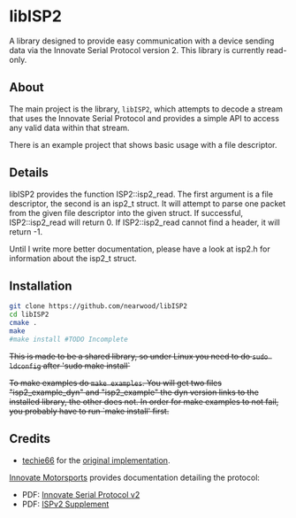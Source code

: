 <!-- vim: syntax=Markdown -->
# libISP2

A library designed to provide easy communication with a device sending data via the Innovate Serial Protocol version 2. This library is currently read-only.

## About

The main project is the library, `libISP2`, which attempts to decode a stream that uses the Innovate Serial Protocol and provides a simple API to access any valid data within that stream.

There is an example project that shows basic usage with a file descriptor.

## Details

libISP2 provides the function ISP2::isp2_read. The first argument is a file descriptor, the second is an isp2_t struct. It will attempt to parse one packet from the given file descriptor into the given struct. If successful, ISP2::isp2_read will return 0. If ISP2::isp2_read cannot find a header, it will return -1.

Until I write more better documentation, please have a look at isp2.h for information about the isp2_t struct.

## Installation

```bash
git clone https://github.com/nearwood/libISP2
cd libISP2
cmake .
make
#make install #TODO Incomplete
```


~~This is made to be a shared library, so under Linux you need to do `sudo ldconfig` after 'sudo make install`~~

~~To make examples do `make examples`. You will get two files "isp2_example_dyn" and "isp2_example" the dyn version links to the installed library, the other does not. In order for make examples to not fail, you probably have to run `make install' first.~~

## Credits
* [techie66](https://github.com/techie66) for the [original implementation](https://github.com/techie66/libISP2).

[Innovate Motorsports](https://www.innovatemotorsports.com/) provides documentation detailing the protocol:
* PDF: [Innovate Serial Protocol v2](https://www.innovatemotorsports.com/support/downloads/Seriallog-2.pdf)
* PDF: [ISPv2 Supplement](https://www.innovatemotorsports.com/support/downloads/Serial2%20Protocol%20Supplement.pdf)
